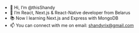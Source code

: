 - 👋 Hi, I’m @thisShandy
- 👀 I’m React, Next.js & React-Native developer from Belarus
- 📚 Now I learning Next.js and Express with MongoDB
- 📫 You can connect with me on email: shandyrix@gmail.com
